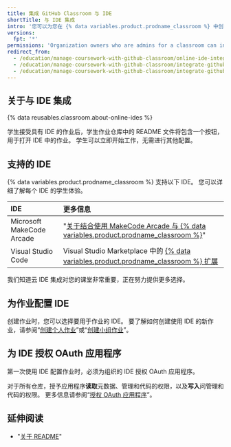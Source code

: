 ```yaml
---
title: 集成 GitHub Classroom 与 IDE
shortTitle: 与 IDE 集成
intro: '您可以为您在 {% data variables.product.prodname_classroom %} 中创建的作业预配置受支持的集成开发环境 (IDE)。'
versions:
  fpt: '*'
permissions: 'Organization owners who are admins for a classroom can integrate {% data variables.product.prodname_classroom %} with an IDE. {% data reusables.classroom.classroom-admins-link %}'
redirect_from:
  - /education/manage-coursework-with-github-classroom/online-ide-integrations
  - /education/manage-coursework-with-github-classroom/integrate-github-classroom-with-an-online-ide
  - /education/manage-coursework-with-github-classroom/integrate-github-classroom-with-an-ide/integrate-github-classroom-with-an-online-ide
---
```


## 关于与 IDE 集成

{% data reusables.classroom.about-online-ides %}

学生接受具有 IDE 的作业后，学生作业仓库中的 README 文件将包含一个按钮，用于打开 IDE 中的作业。 学生可以立即开始工作，无需进行其他配置。

## 支持的 IDE

{% data variables.product.prodname_classroom %} 支持以下 IDE。 您可以详细了解每个 IDE 的学生体验。

| IDE                       | 更多信息                                                                                                                                                                               |
|:------------------------- |:---------------------------------------------------------------------------------------------------------------------------------------------------------------------------------- |
| Microsoft MakeCode Arcade | "[关于结合使用 MakeCode Arcade 与 {% data variables.product.prodname_classroom %}](/education/manage-coursework-with-github-classroom/about-using-makecode-arcade-with-github-classroom)" |
| Visual Studio Code        | Visual Studio Marketplace 中的 [{% data variables.product.prodname_classroom %} 扩展](http://aka.ms/classroom-vscode-ext)                                                              |

我们知道云 IDE 集成对您的课堂非常重要，正在努力提供更多选择。

## 为作业配置 IDE

创建作业时，您可以选择要用于作业的 IDE。 要了解如何创建使用 IDE 的新作业，请参阅“[创建个人作业](/education/manage-coursework-with-github-classroom/create-an-individual-assignment)”或“[创建小组作业](/education/manage-coursework-with-github-classroom/create-a-group-assignment)”。

## 为 IDE 授权 OAuth 应用程序

第一次使用 IDE 配置作业时，必须为组织的 IDE 授权 OAuth 应用程序。

对于所有仓库，授予应用程序**读取**元数据、管理和代码的权限，以及**写入**问管理和代码的权限。 更多信息请参阅“[授权 OAuth 应用程序](/github/authenticating-to-github/authorizing-oauth-apps)”。

## 延伸阅读

- "[关于 README](/github/creating-cloning-and-archiving-repositories/about-readmes)"
